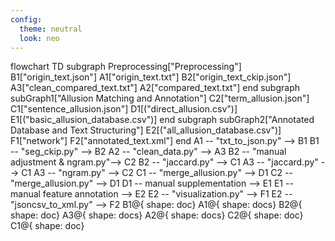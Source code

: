 ```yaml
---
config:
  theme: neutral
  look: neo
---
```

flowchart TD
 subgraph Preprocessing["Preprocessing"]
        B1["origin_text.json"]
        A1["origin_text.txt"]
        B2["origin_text_ckip.json"]
        A3["clean_compared_text.txt"]
        A2["compared_text.txt"]
  end
 subgraph subGraph1["Allusion Matching and Annotation"]
        C2["term_allusion.json"]
        C1["sentence_allusion.json"]
        D1[("direct_allusion.csv")]
        E1[("basic_allusion_database.csv")]
  end
 subgraph subGraph2["Annotated Database and Text Structuring"]
        E2[("all_allusion_database.csv")]
        F1["network"]
        F2["annotated_text.xml"]
  end
    A1 -- "txt_to_json.py" --> B1
    B1 -- "seg_ckip.py" --> B2
    A2 -- "clean_data.py" --> A3
    B2 -- "manual adjustment & ngram.py"--> C2
    B2 -- "jaccard.py" --> C1
    A3 -- "jaccard.py" --> C1
    A3 -- "ngram.py" --> C2
    C1 -- "merge_allusion.py" --> D1
    C2 -- "merge_allusion.py" --> D1
    D1 -- manual supplementation --> E1
    E1 -- manual feature annotation --> E2
    E2 -- "visualization.py" --> F1
    E2 -- "jsoncsv_to_xml.py" --> F2
    B1@{ shape: doc}
    A1@{ shape: docs}
    B2@{ shape: doc}
    A3@{ shape: docs}
    A2@{ shape: docs}
    C2@{ shape: doc}
    C1@{ shape: doc}
